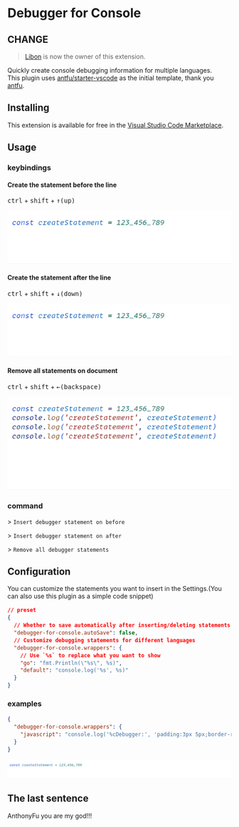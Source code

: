 # Debugger for Console

## CHANGE
> [Libon](https://github.com/libondev) is now the owner of this extension.

Quickly create console debugging information for multiple languages. \
This plugin uses [antfu/starter-vscode](https://github.com/antfu/starter-vscode) as the initial template, thank you [antfu](https://github.com/antfu).

## Installing

This extension is available for free in the [Visual Studio Code Marketplace](https://marketplace.visualstudio.com/items?itemName=banlify.debugger-for-console).

## Usage

### keybindings
#### Create the statement before the line
<kbd>ctrl</kbd> + <kbd>shift</kbd> + <kbd>↑(up)</kbd>

![](res/create-statement-before.gif)

#### Create the statement after the line
<kbd>ctrl</kbd> + <kbd>shift</kbd> + <kbd>↓(down)</kbd>

![](res/create-statement-after.gif)

#### Remove all statements on document
<kbd>ctrl</kbd> + <kbd>shift</kbd> + <kbd>←(backspace)</kbd>

![](res/remove-all-statements.gif)


### command

\> `Insert debugger statement on before`

\> `Insert debugger statement on after`

\> `Remove all debugger statements`


## Configuration

You can customize the statements you want to insert in the Settings.(You can also use this plugin as a simple code snippet)
```json
// preset
{
  // Whether to save automatically after inserting/deleting statements
  "debugger-for-console.autoSave": false,
  // Customize debugging statements for different languages
  "debugger-for-console.wrappers": {
    // Use `%s` to replace what you want to show
    "go": "fmt.Println(\"%s\", %s)",
    "default": "console.log('%s', %s)"
  }
}
```

### examples

```json
{
  "debugger-for-console.wrappers": {
    "javascript": "console.log('%cDebugger:', 'padding:3px 5px;border-radius:5px;background:#000;color:#fff', %s)"
  }
}
```

![custom-language-statement](res/custom-language-statement.gif)

## The last sentence

AnthonyFu you are my god!!!
